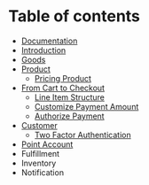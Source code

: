 # Table of contents

* [Documentation](README.md)
* [Introduction](modeling.md)
* [Goods](untitled-1.md)
* [Product](product/README.md)
  * [Pricing Product](product/price.md)
* [From Cart to Checkout](signing-up-customer/README.md)
  * [Line Item Structure](signing-up-customer/untitled-2.md)
  * [Customize Payment Amount](signing-up-customer/customized-payment-amount.md)
  * [Authorize Payment](signing-up-customer/authorize-payment.md)
* [Customer](untitled/README.md)
  * [Two Factor Authentication](untitled/two-factor-authentication.md)
* [Point Account](point-account.md)
* Fulfillment
* Inventory
* Notification


